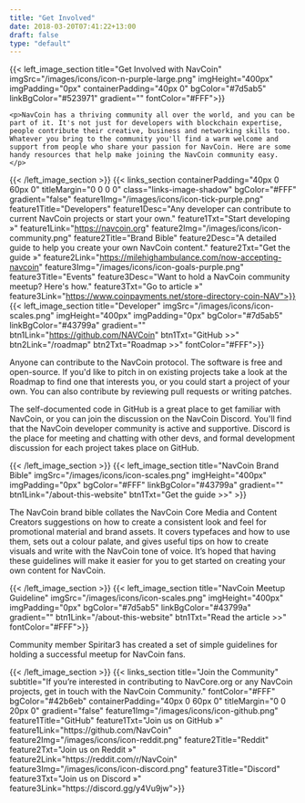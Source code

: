 ```yaml
---
title: "Get Involved"
date: 2018-03-20T07:41:22+13:00
draft: false
type: "default"
---
```

{{< left_image_section
    title="Get Involved with NavCoin"
    imgSrc="/images/icons/icon-n-purple-large.png"
    imgHeight="400px"
    imgPadding="0px"
    containerPadding="40px 0"
    bgColor="#7d5ab5"
    linkBgColor="#523971"
    gradient=""
    fontColor="#FFF">}}

    <p>NavCoin has a thriving community all over the world, and you can be part of it. It's not just for developers with blockchain expertise, people contribute their creative, business and networking skills too. Whatever you bring to the community you'll find a warm welcome and support from people who share your passion for NavCoin. Here are some handy resources that help make joining the NavCoin community easy. </p>
{{< /left_image_section >}}
{{< links_section
    containerPadding="40px 0 60px 0"
    titleMargin="0 0 0 0"
    class="links-image-shadow"
    bgColor="#FFF"
    gradient="false"
    feature1Img="/images/icons/icon-tick-purple.png"
    feature1Title="Developers"
    feature1Desc="Any developer can contribute to current NavCoin projects or start your own."
    feature1Txt="Start developing »"
    feature1Link="https://navcoin.org"
    feature2Img="/images/icons/icon-community.png"
    feature2Title="Brand Bible"
    feature2Desc="A detailed guide to help you create your own NavCoin content."
    feature2Txt="Get the guide »"
    feature2Link="https://milehighambulance.com/now-accepting-navcoin"
    feature3Img="/images/icons/icon-goals-purple.png"
    feature3Title="Events"
    feature3Desc="Want to hold a NavCoin community meetup? Here's how."
    feature3Txt="Go to article »"
    feature3Link="https://www.coinpayments.net/store-directory-coin-NAV">}}
{{< left_image_section
    title="Developer"
    imgSrc="/images/icons/icon-scales.png"
    imgHeight="400px"
    imgPadding="0px"
    bgColor="#7d5ab5"
    linkBgColor="#43799a"
    gradient=""
    btn1Link="https://github.com/NAVCoin"
    btn1Txt="GitHub >>"
    btn2Link="/roadmap"
    btn2Txt="Roadmap >>"
    fontColor="#FFF">}}
<p>Anyone can contribute to the NavCoin protocol. The software is free and open-source. If you'd like to pitch in on existing projects take a look at the Roadmap to find one that interests you, or you could start a project of your own. You can also contribute by reviewing pull requests or writing patches.</p>
<p>The self-documented code in GitHub is a great place to get familiar with NavCoin, or you can join the discussion on the NavCoin Discord. You'll find that the NavCoin developer community is active and supportive. Discord is the place for meeting and chatting with other devs, and formal development discussion for each project takes place on GitHub. </p>
{{< /left_image_section >}}
{{< left_image_section
    title="NavCoin Brand Bible"
    imgSrc="/images/icons/icon-scales.png"
    imgHeight="400px"
    imgPadding="0px"
    bgColor="#FFF"
    linkBgColor="#43799a"
    gradient=""
    btn1Link="/about-this-website"
    btn1Txt="Get the guide >>"
    >}}
<p>The NavCoin brand bible collates the NavCoin Core Media and Content Creators suggestions on how to create a consistent look and feel for promotional material and brand assets. It covers typefaces and how to use them, sets out a colour palate, and gives useful tips on how to create visuals and write with the NavCoin tone of voice. It’s hoped that having these guidelines will make it easier for you to get started on creating your own content for NavCoin.</p>
{{< /left_image_section >}}
{{< left_image_section
    title="NavCoin Meetup Guideline"
    imgSrc="/images/icons/icon-scales.png"
    imgHeight="400px"
    imgPadding="0px"
    bgColor="#7d5ab5"
    linkBgColor="#43799a"
    gradient=""
    btn1Link="/about-this-website"
    btn1Txt="Read the article >>"
    fontColor="#FFF">}}
<p>Community member Spiritar3 has created a set of simple guidelines for holding a successful meetup for NavCoin fans.</p>
{{< /left_image_section >}}
{{< links_section
    title="Join the Community"
    subtitle="If you’re interested in contributing to NavCore.org or any NavCoin projects, get in touch with the NavCoin Community."
    fontColor="#FFF"
    bgColor="#42b6eb"
    containerPadding="40px 0 60px 0"
    titleMargin="0 0 20px 0"
    gradient="false"
    feature1Img="/images/icons/icon-github.png"
    feature1Title="GitHub"
    feature1Txt="Join us on GitHub »"
    feature1Link="https://github.com/NavCoin"
    feature2Img="/images/icons/icon-reddit.png"
    feature2Title="Reddit"
    feature2Txt="Join us on Reddit »"
    feature2Link="https://reddit.com/r/NavCoin"
    feature3Img="/images/icons/icon-discord.png"
    feature3Title="Discord"
    feature3Txt="Join us on Discord »"
    feature3Link="https://discord.gg/y4Vu9jw">}}